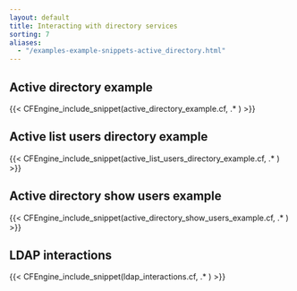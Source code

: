 ```yaml
---
layout: default
title: Interacting with directory services
sorting: 7
aliases:
  - "/examples-example-snippets-active_directory.html"
---
```


## Active directory example

{{< CFEngine_include_snippet(active_directory_example.cf, .* ) >}}

## Active list users directory example

{{< CFEngine_include_snippet(active_list_users_directory_example.cf, .* ) >}}

## Active directory show users example

{{< CFEngine_include_snippet(active_directory_show_users_example.cf, .* ) >}}

## LDAP interactions

{{< CFEngine_include_snippet(ldap_interactions.cf, .* ) >}}
